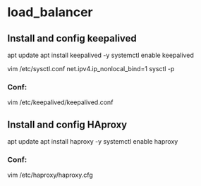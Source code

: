 # load_balancer

##  Install and config keepalived
apt update
apt install keepalived -y
systemctl enable keepalived

vim /etc/sysctl.conf
net.ipv4.ip_nonlocal_bind=1
sysctl -p

### Conf:
vim /etc/keepalived/keepalived.conf

##  Install and config HAproxy
apt update
apt install haproxy -y
systemctl enable haproxy

### Conf:
vim /etc/haproxy/haproxy.cfg
